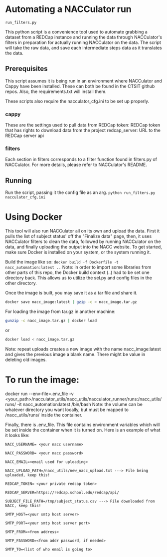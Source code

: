 # Automating a NACCulator run
`run_filters.py`

This python script is a convenience tool used to automate grabbing
a dataset from a REDCap instance and running the data through NACCulator's 
filters in preparation for actually running NACCulator on the data. 
The script will take the raw data, and save each intermediate steps data
as it translates the data.

## Prerequisites
This script assumes it is being run in an environment where NACCulator and
Cappy have been installed. These can both be found in the CTSIT github repos.
Also, the requirements.txt will install them.

These scripts also require the nacculator_cfg.ini to be set up properly.
### cappy
These are the settings used to pull data from REDCap
token: REDCap token that has rights to download data from the project
redcap_server: URL to the REDCap server api
### filters
Each section in filters corresponds to a filter function found in filters.py
of NACCulator. For more details, please refer to NACCulator's README.

## Running

Run the script, passing it the config file as an arg.
`python run_filters.py nacculator_cfg.ini`

# Using Docker
This tool will also run NACCulator all on its own and upload the data.
First it pulls the list of subject status' off the "Finalize data" page,
then, it uses NACCulator filters to clean the data, followed by running 
NACCulator on the data, and finally uploading the output into the NACC
website.
To get started, make sure Docker is installed on your system, or the system
running it.

Build the image like so:
`docker build -f Dockerfile -t nacc_automation:latest ..`
Note: in order to import some libraries from other parts of this repo, the 
Docker build context (..) had to be set one directory back. This allows us 
to utilize the sel.py and config files in the other directory.

Once the image is built, you may save it as a tar file and share it.

```bash
docker save nacc_image:latest | gzip -c > nacc_image.tar.gz
```
For loading the image from tar.gz in another machine:

```bash
gunzip -c nacc_image.tar.gz | docker load
```
or
```bash
docker load < nacc_image.tar.gz
```
Note: repeat uploads creates a new image with the name nacc_image:latest
and gives the previous image a blank name. There might be value in deleting
old images.

# To run the image:
docker run --env-file=.env_file -v <your_path>/nacculator_utils/nacc_utils/nacculator_runner/runs:/nacc_utils/runs/ -it nacc_automation:latest /bin/bash
Note: the volume can be whatever directory you want locally, but must be mapped to
/nacc_utils/runs/ inside the container.

Finally, there is .env_file.
This file contains environment variables which will be set inside the container
when it is turned on. Here is an example of what it looks like:
```
NACC_USERNAME= <your nacc username>

NACC_PASSWORD= <your nacc password>

NACC_EMAIL=<email used for uploading>

NACC_UPLOAD_PATH=/nacc_utils/new_nacc_upload.txt ---> File being uploaded, keep this!

REDCAP_TOKEN= <your private redcap token>

REDCAP_SERVER=https://redcap.school.edu/redcap/api/

SUBJECT_FILE_PATH=/tmp/subject_status.csv ---> File downloaded from NACC, keep this!

SMTP_HOST=<your smtp host server>

SMTP_PORT=<your smtp host server port>

SMTP_FROM=<from address>

SMTP_PASSWORD=<from addr password, if needed>

SMTP_TO=<list of who email is going to>
```
